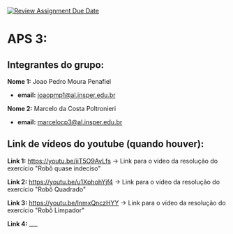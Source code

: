 [![Review Assignment Due Date](https://classroom.github.com/assets/deadline-readme-button-22041afd0340ce965d47ae6ef1cefeee28c7c493a6346c4f15d667ab976d596c.svg)](https://classroom.github.com/a/94ldeOwJ)
# APS 3:

## Integrantes do grupo:

**Nome 1:**   Joao Pedro Moura Penafiel

* **email:** joaopmp1@al.insper.edu.br

**Nome 2:**   Marcelo da Costa Poltronieri

* **email:** marcelocp3@al.insper.edu.br

## Link de vídeos do youtube (quando houver):

**Link 1:**   https://youtu.be/iiT5O9AvLfs -> Link para o vídeo da resolução do exercício "Robô quase indeciso"

**Link 2:**   https://youtu.be/u1XphohYjf4 -> Link para o vídeo da resolução do exercício "Robô Quadrado"

**Link 3:**   https://youtu.be/InmxQnczHYY -> Link para o vídeo da resolução do exercício "Robô Limpador"

**Link 4:**   ___
